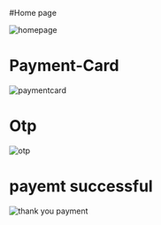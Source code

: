 #Home page 

![homepage](https://user-images.githubusercontent.com/96344394/175780131-401c5abc-08a7-485f-a99e-2905ad142a0e.PNG)

# Payment-Card

![paymentcard](https://user-images.githubusercontent.com/96344394/175780173-ce57a826-4d30-4ec3-8458-1de5275813de.PNG)

# Otp

![otp](https://user-images.githubusercontent.com/96344394/175780180-a3501508-73e3-4076-b175-4a2bfa872bc3.PNG)


# payemt successful


![thank you payment](https://user-images.githubusercontent.com/96344394/175780194-24388926-1ee7-48c9-82fe-794484ff2bed.PNG)
